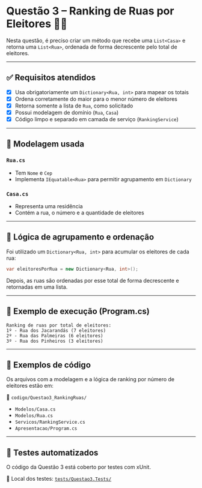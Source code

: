 # Questão 3 – Ranking de Ruas por Eleitores 🏡✨

Nesta questão, é preciso criar um método que recebe uma `List<Casa>` e retorna uma `List<Rua>`, ordenada de forma decrescente pelo total de eleitores.

---

## ✅ Requisitos atendidos

- [x] Usa obrigatoriamente um `Dictionary<Rua, int>` para mapear os totais
- [x] Ordena corretamente do maior para o menor número de eleitores
- [x] Retorna somente a lista de `Rua`, como solicitado
- [x] Possui modelagem de domínio (`Rua`, `Casa`)
- [x] Código limpo e separado em camada de serviço (`RankingService`)

---

## 🧠 Modelagem usada

### `Rua.cs`

- Tem `Nome` e `Cep`
- Implementa `IEquatable<Rua>` para permitir agrupamento em `Dictionary`

### `Casa.cs`

- Representa uma residência
- Contém a rua, o número e a quantidade de eleitores

---

## 🧮 Lógica de agrupamento e ordenação

Foi utilizado um `Dictionary<Rua, int>` para acumular os eleitores de cada rua:

```csharp
var eleitoresPorRua = new Dictionary<Rua, int>();
```

Depois, as ruas são ordenadas por esse total de forma decrescente e retornadas em uma lista.

---

## 🧪 Exemplo de execução (Program.cs)

```plaintext
Ranking de ruas por total de eleitores:
1º - Rua dos Jacarandás (7 eleitores)
2º - Rua das Palmeiras (6 eleitores)
3º - Rua dos Pinheiros (3 eleitores)
```

---

## 📁 Exemplos de código

Os arquivos com a modelagem e a lógica de ranking por número de eleitores estão em:

📂 `codigo/Questao3_RankingRuas/`

- `Modelos/Casa.cs`
- `Modelos/Rua.cs`
- `Servicos/RankingService.cs`
- `Apresentacao/Program.cs`

---

## 🧪 Testes automatizados

O código da Questão 3 está coberto por testes com xUnit.

📁 Local dos testes: [`tests/Questao3.Tests/`](../../tests/Questao3.Tests/)
